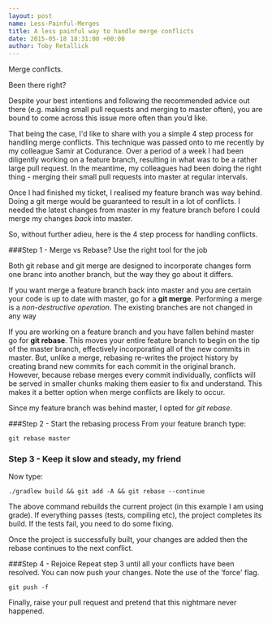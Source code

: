 ```yaml
---
layout: post
name: Less-Painful-Merges
title: A less painful way to handle merge conflicts
date: 2015-05-18 18:31:00 +00:00
author: Toby Retallick
---
```


Merge conflicts. 

Been there right? 

Despite your best intentions and following the recommended advice out there (e.g. making small pull requests and merging to master often), you are bound to come across this issue more often than you’d like.

That being the case, I'd like to share with you a simple 4 step process for handling merge conflicts. This technique was passed onto to me recently by my colleague Samir at Codurance. Over a period of a week I had been diligently working on a feature branch, resulting in what was to be a rather large pull request. In the meantime, my colleagues had been doing the right thing - merging their small pull requests into master at regular intervals.

Once I had finished my ticket, I realised my feature branch was way behind. Doing a git merge would be guaranteed to result in a lot of conflicts. I needed the latest changes from master in my feature branch before I could merge my changes <em>back</em> into master.

So, without further adieu, here is the 4 step process for handling conflicts.

###Step 1 - Merge vs Rebase? Use the right tool for the job

Both git rebase and git merge are designed to incorporate changes form one branc into another branch, but the way they go about it differs. 

If you want merge a feature branch back into master and you are certain your code is up to date with master, go for a <strong>git merge</strong>. Performing a merge is a <em>non-destructive operation</em>. The existing branches are not changed in any way

If you are working on a feature branch and you have fallen behind master go for <strong>git rebase</strong>. 
This moves your entire feature branch to begin on the tip of the master branch, effectively incorporating all of the new commits in master. But, unlike a merge, rebasing re-writes the project history by creating brand new commits for each commit in the original branch. However, because rebase merges every commit individually, conflicts will be served in smaller chunks making them easier to fix and understand. This makes it a better option when merge conflicts are likely to occur.

Since my feature branch was behind master, I opted for <em>git rebase</em>.

###Step 2 - Start the rebasing process
From your feature branch type:

```git rebase master```

### Step 3 - Keep it slow and steady, my friend
Now type:

```./gradlew build && git add -A && git rebase --continue```

The above command rebuilds the current project (in this example I am using grade). If everything passes (tests, compiling etc), the project completes its build. If the tests fail, you need to do some fixing.

Once the project is successfully built, your changes are added then the rebase continues to the next conflict.

###Step 4 - Rejoice
Repeat step 3 until all your conflicts have been resolved. You can now push your changes. Note the use of the ‘force' flag.

```git push -f```

Finally, raise your pull request and pretend that this nightmare never happened.

